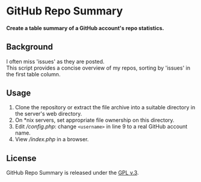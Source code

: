 
# GitHub Repo Summary

#### Create a table summary of a GitHub account's repo statistics.


## Background

I often miss 'issues' as they are posted.  
This script provides a concise overview of my repos, sorting by 'issues' in the first table column.


## Usage

1. Clone the repository or extract the file archive into a suitable directory in the server's web directory.
2. On *nix servers, set appropriate file ownership on this directory.
3. Edit */config.php*: change `<username>` in line 9 to a real GitHub account name.
4. View */index.php* in a browser.


## License

GitHub Repo Summary is released under the [GPL v.3](https://www.gnu.org/licenses/gpl-3.0.html).
